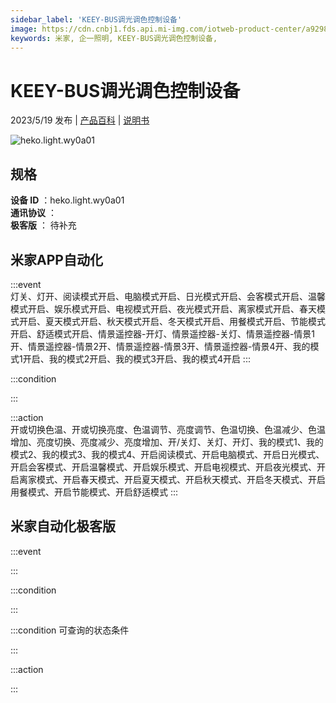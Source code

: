 ```yaml
---
sidebar_label: 'KEEY-BUS调光调色控制设备'
image: https://cdn.cnbj1.fds.api.mi-img.com/iotweb-product-center/a929841b1f64036f5aabb746e5a0a644_1667973267321.png?GalaxyAccessKeyId=AKVGLQWBOVIRQ3XLEW&Expires=9223372036854775807&Signature=R91KdDWCqQJaPCNl5G8zcEZo7RU=
keywords: 米家, 企一照明, KEEY-BUS调光调色控制设备, 
---
```

# KEEY-BUS调光调色控制设备

2023/5/19 发布 | [产品百科](https://home.mi.com/webapp/content/baike/product/index.html?model=heko.light.wy0a01/) | [说明书](https://home.mi.com/views/introduction.html?model=heko.light.wy0a01&region=cn)

![heko.light.wy0a01](https://cdn.cnbj1.fds.api.mi-img.com/iotweb-product-center/a929841b1f64036f5aabb746e5a0a644_1667973267321.png?GalaxyAccessKeyId=AKVGLQWBOVIRQ3XLEW&Expires=9223372036854775807&Signature=R91KdDWCqQJaPCNl5G8zcEZo7RU=)

## 规格  
> 
**设备 ID** ：heko.light.wy0a01  
**通讯协议** ：  
**极客版**  ： 待补充 


## 米家APP自动化  

:::event  
灯关、灯开、阅读模式开启、电脑模式开启、日光模式开启、会客模式开启、温馨模式开启、娱乐模式开启、电视模式开启、夜光模式开启、离家模式开启、春天模式开启、夏天模式开启、秋天模式开启、冬天模式开启、用餐模式开启、节能模式开启、舒适模式开启、情景遥控器-开灯、情景遥控器-关灯、情景遥控器-情景1开、情景遥控器-情景2开、情景遥控器-情景3开、情景遥控器-情景4开、我的模式1开启、我的模式2开启、我的模式3开启、我的模式4开启
:::

:::condition  

:::

:::action   
开或切换色温、开或切换亮度、色温调节、亮度调节、色温切换、色温减少、色温增加、亮度切换、亮度减少、亮度增加、开/关灯、关灯、开灯、我的模式1、我的模式2、我的模式3、我的模式4、开启阅读模式、开启电脑模式、开启日光模式、开启会客模式、开启温馨模式、开启娱乐模式、开启电视模式、开启夜光模式、开启离家模式、开启春天模式、开启夏天模式、开启秋天模式、开启冬天模式、开启用餐模式、开启节能模式、开启舒适模式
:::

## 米家自动化极客版  

:::event  

:::

:::condition  

:::

:::condition 可查询的状态条件  

:::

:::action  

:::

        
